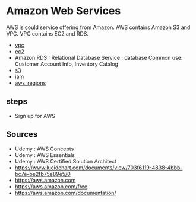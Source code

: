 # Amazon Web Services
AWS is could service offering from Amazon.
AWS contains Amazon S3 and VPC. VPC contains EC2 and RDS.

* [vpc](vpc)
* [ec2](ec2)
* Amazon RDS : Relational Database Service : database
Common use: Customer Account Info, Inventory Catalog
* [s3](s3)
* [iam](iam)
* [aws_regions](aws_regions)


## steps
* Sign up for AWS

## Sources
* Udemy : AWS Concepts
* Udemy : AWS Essentials
* Udemy : AWS Certified Solution Architect
* https://www.lucidchart.com/documents/view/703f6119-4838-4bbb-bc7e-be2fb75e89e5/0
* https://aws.amazon.com
* https://aws.amazon.com/free
* https://aws.amazon.com/documentation/

